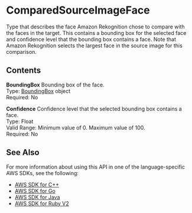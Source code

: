 # ComparedSourceImageFace<a name="API_ComparedSourceImageFace"></a>

Type that describes the face Amazon Rekognition chose to compare with the faces in the target\. This contains a bounding box for the selected face and confidence level that the bounding box contains a face\. Note that Amazon Rekognition selects the largest face in the source image for this comparison\. 

## Contents<a name="API_ComparedSourceImageFace_Contents"></a>

 **BoundingBox**   <a name="rekognition-Type-ComparedSourceImageFace-BoundingBox"></a>
Bounding box of the face\.  
Type: [BoundingBox](API_BoundingBox.md) object  
Required: No

 **Confidence**   <a name="rekognition-Type-ComparedSourceImageFace-Confidence"></a>
Confidence level that the selected bounding box contains a face\.  
Type: Float  
Valid Range: Minimum value of 0\. Maximum value of 100\.  
Required: No

## See Also<a name="API_ComparedSourceImageFace_SeeAlso"></a>

For more information about using this API in one of the language\-specific AWS SDKs, see the following:
+  [AWS SDK for C\+\+](https://docs.aws.amazon.com/goto/SdkForCpp/rekognition-2016-06-27/ComparedSourceImageFace) 
+  [AWS SDK for Go](https://docs.aws.amazon.com/goto/SdkForGoV1/rekognition-2016-06-27/ComparedSourceImageFace) 
+  [AWS SDK for Java](https://docs.aws.amazon.com/goto/SdkForJava/rekognition-2016-06-27/ComparedSourceImageFace) 
+  [AWS SDK for Ruby V2](https://docs.aws.amazon.com/goto/SdkForRubyV2/rekognition-2016-06-27/ComparedSourceImageFace) 